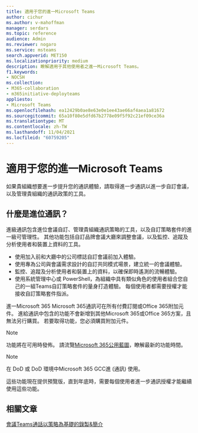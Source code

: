 ```yaml
---
title: 適用于您的進一Microsoft Teams
author: cichur
ms.author: v-mahoffman
manager: serdars
ms.topic: reference
audience: Admin
ms.reviewer: nogaro
ms.service: msteams
search.appverid: MET150
ms.localizationpriority: medium
description: 瞭解適用于其他使用者之進一Microsoft Teams。
f1.keywords:
- NOCSH
ms.collection:
- M365-collaboration
- m365initiative-deployteams
appliesto:
- Microsoft Teams
ms.openlocfilehash: ea12429b0ae8e63e0e1ee43ae66af4aea1a81672
ms.sourcegitcommit: 65a10f80e5dfd67b2778e09f5f92c21ef09ce36a
ms.translationtype: MT
ms.contentlocale: zh-TW
ms.lasthandoff: 11/04/2021
ms.locfileid: "60759205"
---
```

# <a name="advanced-communications-add-on-for-microsoft-teams"></a>適用于您的進一Microsoft Teams

如果貴組織想要進一步提升您的通訊體驗，請取得進一步通訊以進一步自訂會議，以及管理貴組織的通訊政策的工具。

## <a name="what-is-advanced-communications"></a>什麼是進位通訊？

進級通訊包含進位會議自訂、管理貴組織通訊策略的工具，以及自訂策略套件的進一級可管理性。 其他功能包括自訂品牌會議大廳來調整會議，以及監控、追蹤及分析使用者和裝置上資料的工具。

- 使用加入前和大廳中的公司標誌自訂會議前加入體驗。 
- 使用專為公司與會議需求設計的自訂共同模式場景，建立統一的會議體驗。
- 監控、追蹤及分析使用者和裝置上的資料，以確保即時遙測的流暢體驗。
- 使用系統管理中心或 PowerShell，為組織中具有類似角色的使用者組合您自己的一組Teams自訂策略套件的量身打造體驗。 每個使用者都需要授權才能接收自訂策略套件指派。 

進一Microsoft 365 Microsoft 365通訊可在所有付費訂閱或Office 365附加元件。 進給通訊中包含的功能不會新增到其他Microsoft 365或Office 365方案，且無法另行購買。 若要取得功能，您必須購買附加元件。

> [!NOTE]
> 功能將在可用時發佈。 請流覽[Microsoft 365公用藍圖](https://www.microsoft.com/microsoft-365/roadmap?filters=Microsoft%20Teams)，瞭解最新的功能時間。

> [!NOTE]
> 在 DoD 或 DoD 環境中Microsoft 365 GCC進 (通訊) 使用。

這些功能現在提供預覽版，直到年底時，需要每個使用者進一步通訊授權才能繼續使用這些功能。

## <a name="related-articles"></a>相關文章

[會議Teams通話以策略為基礎的錄製&簡介](../teams-recording-policy.md)
